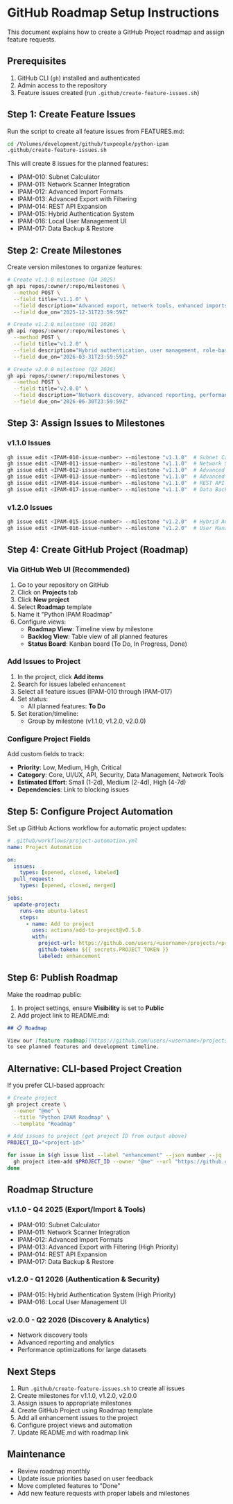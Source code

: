# GitHub Roadmap Setup Instructions

This document explains how to create a GitHub Project roadmap and assign feature requests.

## Prerequisites

1. GitHub CLI (`gh`) installed and authenticated
2. Admin access to the repository
3. Feature issues created (run `.github/create-feature-issues.sh`)

## Step 1: Create Feature Issues

Run the script to create all feature issues from FEATURES.md:

```bash
cd /Volumes/development/github/tuxpeople/python-ipam
.github/create-feature-issues.sh
```

This will create 8 issues for the planned features:
- IPAM-010: Subnet Calculator
- IPAM-011: Network Scanner Integration
- IPAM-012: Advanced Import Formats
- IPAM-013: Advanced Export with Filtering
- IPAM-014: REST API Expansion
- IPAM-015: Hybrid Authentication System
- IPAM-016: Local User Management UI
- IPAM-017: Data Backup & Restore

## Step 2: Create Milestones

Create version milestones to organize features:

```bash
# Create v1.1.0 milestone (Q4 2025)
gh api repos/:owner/:repo/milestones \
  --method POST \
  --field title="v1.1.0" \
  --field description="Advanced export, network tools, enhanced imports, REST API expansion" \
  --field due_on="2025-12-31T23:59:59Z"

# Create v1.2.0 milestone (Q1 2026)
gh api repos/:owner/:repo/milestones \
  --method POST \
  --field title="v1.2.0" \
  --field description="Hybrid authentication, user management, role-based access control" \
  --field due_on="2026-03-31T23:59:59Z"

# Create v2.0.0 milestone (Q2 2026)
gh api repos/:owner/:repo/milestones \
  --method POST \
  --field title="v2.0.0" \
  --field description="Network discovery, advanced reporting, performance optimizations" \
  --field due_on="2026-06-30T23:59:59Z"
```

## Step 3: Assign Issues to Milestones

### v1.1.0 Issues
```bash
gh issue edit <IPAM-010-issue-number> --milestone "v1.1.0"  # Subnet Calculator
gh issue edit <IPAM-011-issue-number> --milestone "v1.1.0"  # Network Scanner
gh issue edit <IPAM-012-issue-number> --milestone "v1.1.0"  # Advanced Import Formats
gh issue edit <IPAM-013-issue-number> --milestone "v1.1.0"  # Advanced Export
gh issue edit <IPAM-014-issue-number> --milestone "v1.1.0"  # REST API Expansion
gh issue edit <IPAM-017-issue-number> --milestone "v1.1.0"  # Data Backup & Restore
```

### v1.2.0 Issues
```bash
gh issue edit <IPAM-015-issue-number> --milestone "v1.2.0"  # Hybrid Authentication
gh issue edit <IPAM-016-issue-number> --milestone "v1.2.0"  # User Management UI
```

## Step 4: Create GitHub Project (Roadmap)

### Via GitHub Web UI (Recommended)

1. Go to your repository on GitHub
2. Click on **Projects** tab
3. Click **New project**
4. Select **Roadmap** template
5. Name it "Python IPAM Roadmap"
6. Configure views:
   - **Roadmap View**: Timeline view by milestone
   - **Backlog View**: Table view of all planned features
   - **Status Board**: Kanban board (To Do, In Progress, Done)

### Add Issues to Project

1. In the project, click **Add items**
2. Search for issues labeled `enhancement`
3. Select all feature issues (IPAM-010 through IPAM-017)
4. Set status:
   - All planned features: **To Do**
5. Set iteration/timeline:
   - Group by milestone (v1.1.0, v1.2.0, v2.0.0)

### Configure Project Fields

Add custom fields to track:
- **Priority**: Low, Medium, High, Critical
- **Category**: Core, UI/UX, API, Security, Data Management, Network Tools
- **Estimated Effort**: Small (1-2d), Medium (2-4d), High (4-7d)
- **Dependencies**: Link to blocking issues

## Step 5: Configure Project Automation

Set up GitHub Actions workflow for automatic project updates:

```yaml
# .github/workflows/project-automation.yml
name: Project Automation

on:
  issues:
    types: [opened, closed, labeled]
  pull_request:
    types: [opened, closed, merged]

jobs:
  update-project:
    runs-on: ubuntu-latest
    steps:
      - name: Add to project
        uses: actions/add-to-project@v0.5.0
        with:
          project-url: https://github.com/users/<username>/projects/<project-number>
          github-token: ${{ secrets.PROJECT_TOKEN }}
          labeled: enhancement
```

## Step 6: Publish Roadmap

Make the roadmap public:

1. In project settings, ensure **Visibility** is set to **Public**
2. Add project link to README.md:

```markdown
## 📋 Roadmap

View our [feature roadmap](https://github.com/users/<username>/projects/<project-number>)
to see planned features and development timeline.
```

## Alternative: CLI-based Project Creation

If you prefer CLI-based approach:

```bash
# Create project
gh project create \
  --owner "@me" \
  --title "Python IPAM Roadmap" \
  --template "Roadmap"

# Add issues to project (get project ID from output above)
PROJECT_ID="<project-id>"

for issue in $(gh issue list --label "enhancement" --json number --jq '.[].number'); do
  gh project item-add $PROJECT_ID --owner "@me" --url "https://github.com/$(gh repo view --json nameWithOwner -q .nameWithOwner)/issues/$issue"
done
```

## Roadmap Structure

### v1.1.0 - Q4 2025 (Export/Import & Tools)
- IPAM-010: Subnet Calculator
- IPAM-011: Network Scanner Integration
- IPAM-012: Advanced Import Formats
- IPAM-013: Advanced Export with Filtering (High Priority)
- IPAM-014: REST API Expansion
- IPAM-017: Data Backup & Restore

### v1.2.0 - Q1 2026 (Authentication & Security)
- IPAM-015: Hybrid Authentication System (High Priority)
- IPAM-016: Local User Management UI

### v2.0.0 - Q2 2026 (Discovery & Analytics)
- Network discovery tools
- Advanced reporting and analytics
- Performance optimizations for large datasets

## Next Steps

1. Run `.github/create-feature-issues.sh` to create all issues
2. Create milestones for v1.1.0, v1.2.0, v2.0.0
3. Assign issues to appropriate milestones
4. Create GitHub Project using Roadmap template
5. Add all enhancement issues to the project
6. Configure project views and automation
7. Update README.md with roadmap link

## Maintenance

- Review roadmap monthly
- Update issue priorities based on user feedback
- Move completed features to "Done"
- Add new feature requests with proper labels and milestones
